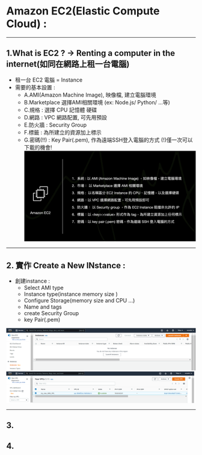 # Amazon EC2(Elastic Compute Cloud) : 
<hr/>

## 1.What is EC2 ? -> Renting a computer in the internet(如同在網路上租一台電腦) 
- 租一台 EC2 電腦 = Instance
- 需要的基本設置 : 
    - A.AMI(Amazon Machine Image), 映像檔, 建立電腦環境 
    - B.Marketplace 選擇AMI相關環境 (ex: Node.js/ Python/ ...等) 
    - C.規格 : 選擇 CPU 記憶體 硬碟 
    - D.網路 : VPC 網路配置, 可先用預設
    - E.防火牆 : Security Group
    - F.標籤 : 為所建立的資源加上標示 
    - G.密碼(!!) : Key Pair(.pem), 作為遠端SSH登入電腦的方式 (!)僅一次可以下載的機會!
![image](../data/img/EC2/EC2_Basic.png)
<hr/>

## 2. 實作 Create a New INstance :
- 創建instance : 
  - Select AMI type
  - Instance type(instance memory size )
  - Configure Storage(memory size and CPU ...)
  - Name and tags
  - create Security Group
  - key Pair(.pem)

![image](../data/img/EC2/Create_Instance.png)
![image](../data/img/EC2/Create_Instance_Finish.png)
<hr/>

## 3.

## 4.
